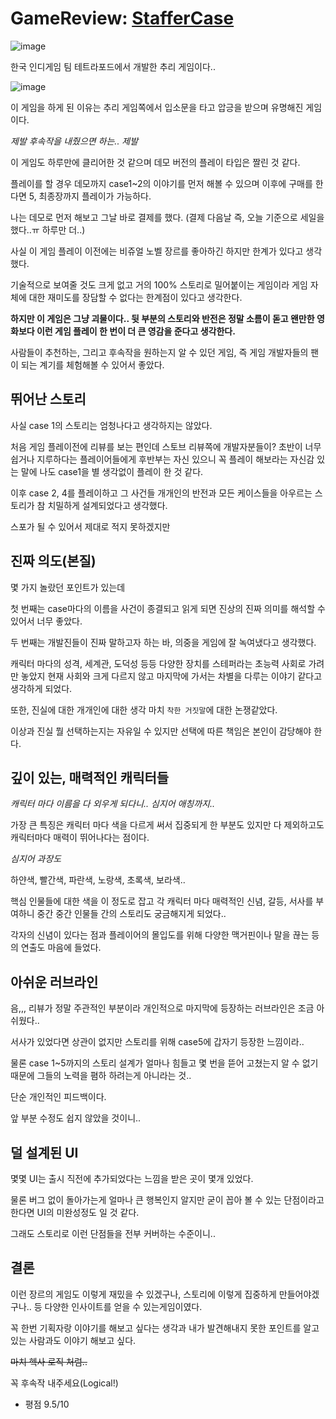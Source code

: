 # GameReview: [StafferCase](https://store.steampowered.com/app/2128480/_/)

![image](https://github.com/fkdl0048/GameReview/assets/84510455/0704d94b-d14d-4009-b8e8-c1e71e3946c4)

한국 인디게임 팀 테트라포드에서 개발한 추리 게임이다..

![image](https://github.com/fkdl0048/GameReview/assets/84510455/f2c70665-9dc8-47d9-9e42-84e84fd5de1f)

이 게임을 하게 된 이유는 추리 게임쪽에서 입소문을 타고 압긍을 받으며 유명해진 게임이다.

*제발 후속작을 내줬으면 하는.. 제발*

이 게임도 하루만에 클리어한 것 같으며 데모 버전의 플레이 타입은 짤린 것 같다.

플레이를 할 경우 데모까지 case1~2의 이야기를 먼저 해볼 수 있으며 이후에 구매를 한다면 5, 최종장까지 플레이가 가능하다.

나는 데모로 먼저 해보고 그날 바로 결제를 했다. (결제 다음날 즉, 오늘 기준으로 세일을 했다..ㅠ 하루만 더..)

사실 이 게임 플레이 이전에는 비쥬얼 노벨 장르를 좋아하긴 하지만 한계가 있다고 생각했다.

기술적으로 보여줄 것도 크게 없고 거의 100% 스토리로 밀어붙이는 게임이라 게임 자체에 대한 재미도를 장담할 수 없다는 한계점이 있다고 생각한다.

**하지만 이 게임은 그냥 괴물이다.. 뒷 부분의 스토리와 반전은 정말 소름이 돋고 왠만한 영화보다 이런 게임 플레이 한 번이 더 큰 영감을 준다고 생각한다.**

사람들이 추천하는, 그리고 후속작을 원하는지 알 수 있던 게임, 즉 게임 개발자들의 팬이 되는 계기를 체험해볼 수 있어서 좋았다.

## 뛰어난 스토리

사실 case 1의 스토리는 엄청나다고 생각하지는 않았다.

처음 게임 플레이전에 리뷰를 보는 편인데 스토브 리뷰쪽에 개발자분들이? 초반이 너무 쉽거나 지루하다는 플레이어들에게 후반부는 자신 있으니 꼭 플레이 해보라는 자신감 있는 말에 나도 case1을 별 생각없이 플레이 한 것 같다.

이후 case 2, 4를 플레이하고 그 사건들 개개인의 반전과 모든 케이스들을 아우르는 스토리가 참 치밀하게 설계되었다고 생각했다.

스포가 될 수 있어서 제대로 적지 못하겠지만 

## 진짜 의도(본질)

몇 가지 놀랐던 포인트가 있는데

첫 번째는 case마다의 이름을 사건이 종결되고 읽게 되면 진상의 진짜 의미를 해석할 수 있어서 너무 좋았다.

두 번째는 개발진들이 진짜 말하고자 하는 바, 의중을 게임에 잘 녹여냈다고 생각했다.

캐릭터 마다의 성격, 세계관, 도덕성 등등 다양한 장치를 스테퍼라는 초능력 사회로 가려만 놓았지 현재 사회와 크게 다르지 않고 마지막에 가서는 차별을 다루는 이야기 같다고 생각하게 되었다.

또한, 진실에 대한 개개인에 대한 생각 마치 `착한 거짓말`에 대한 논쟁같았다.

이상과 진실 뭘 선택하는지는 자유일 수 있지만 선택에 따른 책임은 본인이 감당해야 한다.

## 깊이 있는, 매력적인 캐릭터들

*캐릭터 마다 이름을 다 외우게 되다니.. 심지어 애칭까지..*

가장 큰 특징은 캐릭터 마다 색을 다르게 써서 집중되게 한 부분도 있지만 다 제외하고도 캐릭터마다 매력이 뛰어나다는 점이다.

*심지어 과장도*

하얀색, 빨간색, 파란색, 노랑색, 초록색, 보라색..

핵심 인물들에 대한 색을 이 정도로 잡고 각 캐릭터 마다 매력적인 신념, 갈등, 서사를 부여하니 중간 중간 인물들 간의 스토리도 궁금해지게 되었다..

각자의 신념이 있다는 점과 플레이어의 몰입도를 위해 다양한 맥거핀이나 말을 끊는 등의 연출도 마음에 들었다.

## 아쉬운 러브라인

음,,, 리뷰가 정말 주관적인 부분이라 개인적으로 마지막에 등장하는 러브라인은 조금 아쉬웠다..

서사가 있었다면 상관이 없지만 스토리를 위해 case5에 갑자기 등장한 느낌이라..

물론 case 1~5까지의 스토리 설계가 얼마나 힘들고 몇 번을 뜯어 고쳤는지 알 수 없기 때문에 그들의 노력을 폄하 하려는게 아니라는 것..

단순 개인적인 피드백이다.

앞 부분 수정도 쉽지 않았을 것이니..

## 덜 설계된 UI

몇몇 UI는 출시 직전에 추가되었다는 느낌을 받은 곳이 몇개 있었다.

물론 버그 없이 돌아가는게 얼마나 큰 행복인지 알지만 굳이 꼽아 볼 수 있는 단점이라고 한다면 UI의 미완성정도 일 것 같다.

그래도 스토리로 이런 단점들을 전부 커버하는 수준이니..

## 결론

이런 장르의 게임도 이렇게 재밌을 수 있겠구나, 스토리에 이렇게 집중하게 만들어야겠구나.. 등 다양한 인사이트를 얻을 수 있는게임이였다.

꼭 한번 기획자랑 이야기를 해보고 싶다는 생각과 내가 발견해내지 못한 포인트를 알고 있는 사람과도 이야기 해보고 싶다.

~~마치 헥사 로직 처럼..~~

꼭 후속작 내주세요(Logical!)

- 평점 9.5/10